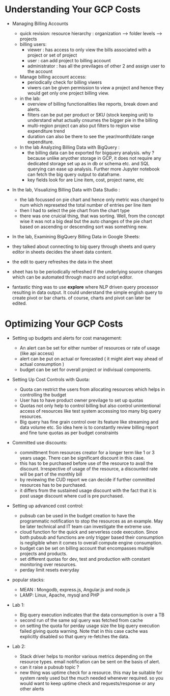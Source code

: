 # Understanding Your GCP Costs
* Managing Billing Accounts
  * quick revision: resource hierarchy : organization --> folder levels --> projects 
  * billing users:
    * viewer : has access to only view the bills associated with a project or set of project
    * user : can add project to billing account
    * administrator : has all the previlages of other 2 and assign user to the account
  * Manage billing account access:
    * periodically check for billing viwers
    * viwers can be given permission to view a project and hence they would get only one project billing view.
  * in the lab:
    * overview of billing functionalities like reports, break down and alerts.
    * filters can be put per product or SKU (stock keeping unit) to understand what actually cnsumes the bigger pie in the billing
    * multi-region project can also put filters to region wise expenditure trend
    * duration can also be there to see the year/month/date range expenditure.
  * In the lab Analyzing Billing Data with BigQuery :
    * the billing data can be exported for bigquery analysis. why ? because unlike anyother storage in GCP, it does not require any dedicated storage set up as in db or schema etc. and SQL querying can ease up analysis. Further more Jupyter notebook can fetch the big query output to dataframe.
    * key fields look for are Line item, cost, project name, etc
    
* In the lab, Visualizing Billing Data with Data Studio :
  * the lab focussed on pie chart and hence only metric was changed to num which represeted the total number of entries per line item
  * then I had to select the pie chart from the chart type
  * there was one cruicial thing, that was sorting. Well, from the concept wise it was not a big deal but the auto changes of the pie chart based on ascending or descending sort was something new.

* In the lab, Examining BigQuery Billing Data in Google Sheets:
 * they talked about connecting to big query through sheets and query editor in sheets decides the sheet data content.
 * the edit to query refreshes the data in the sheet
 * sheet has to be periodically refreshed if the underlying source changes which can be automated through macro and script editor.
 * fantastic thing was to use **explore** where NLP driven query processor resulting in data output. It could understand the simple english query to create pivot or bar charts. of course, charts and pivot can later be edited. 


# Optimizing Your GCP Costs
* Setting up budgets and alerts for cost management:
  * An alert can be set for either number of resources or rate of usage (like api access)
  * alert can be put on actual or forecasted ( it might alert way ahead of actual consumption )
  * budget can be set for overall project or indivisual components.
  
* Setting Up Cost Controls with Quota:
  * Quota can restrict the users from allocating resources which helps in controlling the budget
  * User has to have product owner previlage to set up quotas
  * Quotas not only help to control billing but also control unintentional access of resources like test system accessing too many big query resources.
  * Big query has fine grain control over its feature like streaming and data volume etc. So idea here is to constantly review billing report and fine tune quotas as per budget constraints
* Committed use discounts:
  * committment from resources creator for a longer term like 1 or 3 years usage. There can be significant discount in this case.
  * this has to be purchased before use of the resource to avail the discount. Irrespective of usage of the resource, a discounted rate will be part of the monthly bill
  * by reviewing the CUD report we can decide if further committed resources has to be purchased. 
  * it differs from the sustained usage discount with the fact that it is post usage discount where cud is pre purchased.
  
* Setting up advanced cost control:
  * pubsub can be used in the budget creation to have the programmatic notification to stop the resources as an example. May be later technical and IT team can investigate the extreme use.
  * cloud function for the quick and serverless code execution. Since both pubsub and functions are only trigger based their consumption is negligible when it comes to overall compute engine consumption.
  * budget can be set on billing account that encompasses multiple projects and products.
  * set different quotas for dev, test and production with constant monitoring over resources.
  * perday limit resets everyday

* popular stacks:
   * MEAN : Mongodb, express.js, Angular.js and node.js
   * LAMP: Linux, Apache, mysql and PHP

* Lab 1:
  * Big query execution indicates that the data consumption is over a TB
  * second run of the same sql query was fetched from cache
  * on setting the quota for perday usage size the big query execution failed giving quota warning. Note that in this case cache was explicitly disabled so that query re-fetches the data.  
  
* Lab 2:
  * Stack driver helps to monitor various metrics depending on the resource types. email notification can be sent on the basis of alert.
  * can it raise a pubsub topic ? 
  * new thing was uptime check for a resource. this may be suitable for system rarely used but the much needed whenever required. so you would want to keep uptime check and requests/response or any other alerts
  
